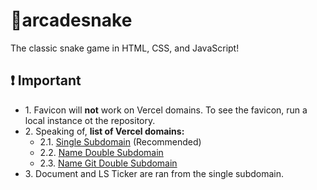 # 🐍arcadesnake
The classic snake game in HTML, CSS, and JavaScript!
## ❗ Important
* 1\. Favicon will **not** work on Vercel domains. To see the favicon, run a local instance ot the repository. 
* 2\. Speaking of, **list of Vercel domains:** 
    * 2.1\. [Single Subdomain](https://arcadesnake.vercel.app) (Recommended)
    * 2.2\. [Name Double Subdomain](https://arcadesnake-liljuicebox491.vercel.app)
    * 2.3\. [Name Git Double Subdomain](https://arcadesnake-git-main-liljuicebox491.vercel.app)
* 3\. Document and LS Ticker are ran from the single subdomain.

